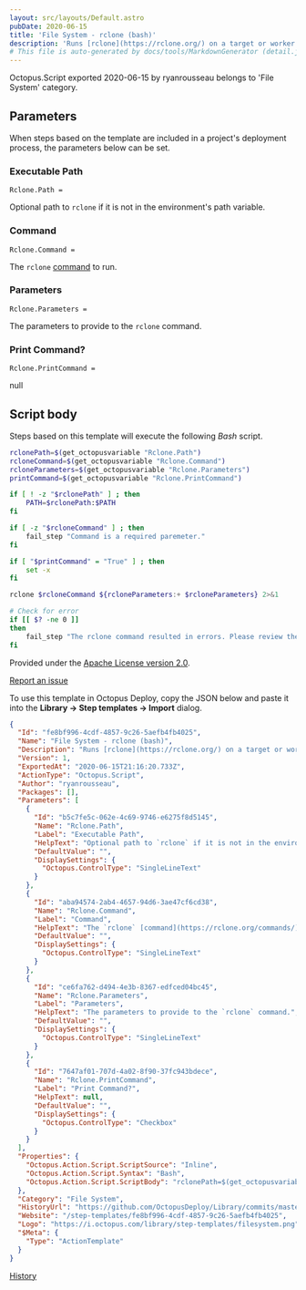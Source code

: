 ```yaml
---
layout: src/layouts/Default.astro
pubDate: 2020-06-15
title: 'File System - rclone (bash)'
description: 'Runs [rclone](https://rclone.org/) on a target or worker.'
# This file is auto-generated by docs/tools/MarkdownGenerator (detail.js)
---
```


Octopus.Script exported 2020-06-15 by ryanrousseau belongs to 'File System' category.

## Parameters

When steps based on the template are included in a project's deployment process, the parameters below can be set.


<div class="param">

### Executable Path

`Rclone.Path = `

Optional path to `rclone` if it is not in the environment's path variable.

</div>
        
<div class="param">

### Command

`Rclone.Command = `

The `rclone` [command](https://rclone.org/commands/) to run.

</div>
        
<div class="param">

### Parameters

`Rclone.Parameters = `

The parameters to provide to the `rclone` command.

</div>
        
<div class="param">

### Print Command?

`Rclone.PrintCommand = `

null

</div>
        

## Script body

Steps based on this template will execute the following *Bash* script.

```Bash
rclonePath=$(get_octopusvariable "Rclone.Path")
rcloneCommand=$(get_octopusvariable "Rclone.Command")
rcloneParameters=$(get_octopusvariable "Rclone.Parameters")
printCommand=$(get_octopusvariable "Rclone.PrintCommand")

if [ ! -z "$rclonePath" ] ; then
   	PATH=$rclonePath:$PATH
fi

if [ -z "$rcloneCommand" ] ; then
   	fail_step "Command is a required paremeter."
fi

if [ "$printCommand" = "True" ] ; then
    set -x
fi

rclone $rcloneCommand ${rcloneParameters:+ $rcloneParameters} 2>&1

# Check for error
if [[ $? -ne 0 ]]
then
    fail_step "The rclone command resulted in errors. Please review the logs above."
fi

```

Provided under the [Apache License version 2.0](https://github.com/OctopusDeploy/Library/blob/master/LICENSE.txt).

[Report an issue](https://github.com/OctopusDeploy/Library/issues/new?assignees=&labels=&projects=&template=bug-report.yml&title=Issue%20with%20File%20System%20-%20rclone%20(bash)&step-template=File%20System%20-%20rclone%20(bash))

<div class="get-json">

To use this template in Octopus Deploy, copy the JSON below and paste it into the **Library → Step templates → Import** dialog.

```json
{
  "Id": "fe8bf996-4cdf-4857-9c26-5aefb4fb4025",
  "Name": "File System - rclone (bash)",
  "Description": "Runs [rclone](https://rclone.org/) on a target or worker.",
  "Version": 1,
  "ExportedAt": "2020-06-15T21:16:20.733Z",
  "ActionType": "Octopus.Script",
  "Author": "ryanrousseau",
  "Packages": [],
  "Parameters": [
    {
      "Id": "b5c7fe5c-062e-4c69-9746-e6275f8d5145",
      "Name": "Rclone.Path",
      "Label": "Executable Path",
      "HelpText": "Optional path to `rclone` if it is not in the environment's path variable.",
      "DefaultValue": "",
      "DisplaySettings": {
        "Octopus.ControlType": "SingleLineText"
      }
    },
    {
      "Id": "aba94574-2ab4-4657-94d6-3ae47cf6cd38",
      "Name": "Rclone.Command",
      "Label": "Command",
      "HelpText": "The `rclone` [command](https://rclone.org/commands/) to run.",
      "DefaultValue": "",
      "DisplaySettings": {
        "Octopus.ControlType": "SingleLineText"
      }
    },
    {
      "Id": "ce6fa762-d494-4e3b-8367-edfced04bc45",
      "Name": "Rclone.Parameters",
      "Label": "Parameters",
      "HelpText": "The parameters to provide to the `rclone` command.",
      "DefaultValue": "",
      "DisplaySettings": {
        "Octopus.ControlType": "SingleLineText"
      }
    },
    {
      "Id": "7647af01-707d-4a02-8f90-37fc943bdece",
      "Name": "Rclone.PrintCommand",
      "Label": "Print Command?",
      "HelpText": null,
      "DefaultValue": "",
      "DisplaySettings": {
        "Octopus.ControlType": "Checkbox"
      }
    }
  ],
  "Properties": {
    "Octopus.Action.Script.ScriptSource": "Inline",
    "Octopus.Action.Script.Syntax": "Bash",
    "Octopus.Action.Script.ScriptBody": "rclonePath=$(get_octopusvariable \"Rclone.Path\")\nrcloneCommand=$(get_octopusvariable \"Rclone.Command\")\nrcloneParameters=$(get_octopusvariable \"Rclone.Parameters\")\nprintCommand=$(get_octopusvariable \"Rclone.PrintCommand\")\n\nif [ ! -z \"$rclonePath\" ] ; then\n   \tPATH=$rclonePath:$PATH\nfi\n\nif [ -z \"$rcloneCommand\" ] ; then\n   \tfail_step \"Command is a required paremeter.\"\nfi\n\nif [ \"$printCommand\" = \"True\" ] ; then\n    set -x\nfi\n\nrclone $rcloneCommand ${rcloneParameters:+ $rcloneParameters} 2>&1\n\n# Check for error\nif [[ $? -ne 0 ]]\nthen\n    fail_step \"The rclone command resulted in errors. Please review the logs above.\"\nfi\n"
  },
  "Category": "File System",
  "HistoryUrl": "https://github.com/OctopusDeploy/Library/commits/master/step-templates//opt/buildagent/work/75443764cd38076d/step-templates/file-system-rclone.json",
  "Website": "/step-templates/fe8bf996-4cdf-4857-9c26-5aefb4fb4025",
  "Logo": "https://i.octopus.com/library/step-templates/filesystem.png",
  "$Meta": {
    "Type": "ActionTemplate"
  }
}
```

[History](https://github.com/OctopusDeploy/Library/commits/master/step-templates/https://github.com/OctopusDeploy/Library/commits/master/step-templates//opt/buildagent/work/75443764cd38076d/step-templates/file-system-rclone.json)

</div>
